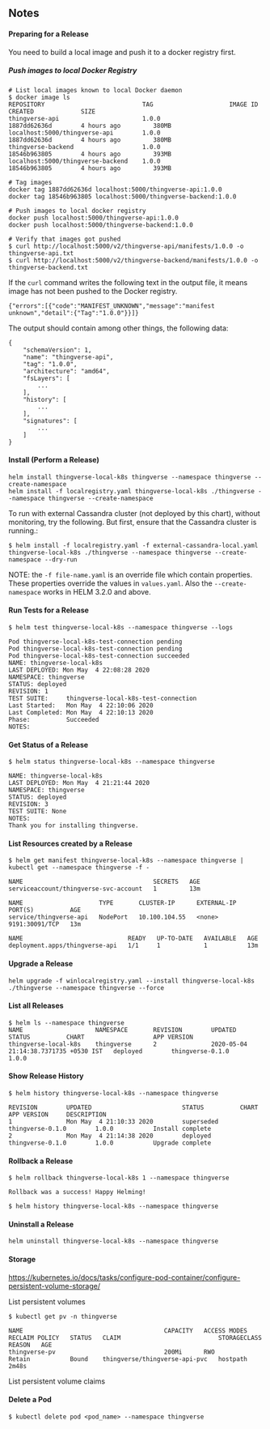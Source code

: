 ## Notes

#### Preparing for a Release
You need to build a local image and push it to a docker registry first.

##### Push images to local Docker Registry
``` 
# List local images known to local Docker daemon
$ docker image ls
REPOSITORY                           TAG                     IMAGE ID            CREATED             SIZE
thingverse-api                       1.0.0                   1887dd62636d        4 hours ago         380MB
localhost:5000/thingverse-api        1.0.0                   1887dd62636d        4 hours ago         380MB
thingverse-backend                   1.0.0                   18546b963805        4 hours ago         393MB
localhost:5000/thingverse-backend    1.0.0                   18546b963805        4 hours ago         393MB

# Tag images
docker tag 1887dd62636d localhost:5000/thingverse-api:1.0.0
docker tag 18546b963805 localhost:5000/thingverse-backend:1.0.0

# Push images to local docker registry
docker push localhost:5000/thingverse-api:1.0.0
docker push localhost:5000/thingverse-backend:1.0.0

# Verify that images got pushed
$ curl http://localhost:5000/v2/thingverse-api/manifests/1.0.0 -o thingverse-api.txt
$ curl http://localhost:5000/v2/thingverse-backend/manifests/1.0.0 -o thingverse-backend.txt

```

If the `curl` command writes the following text in the output file, it means image has not been pushed to the Docker
registry.

``` 
{"errors":[{"code":"MANIFEST_UNKNOWN","message":"manifest unknown","detail":{"Tag":"1.0.0"}}]} 
```

The output should contain among other things, the following data:

``` 
{
    "schemaVersion": 1,
    "name": "thingverse-api",
    "tag": "1.0.0",
    "architecture": "amd64",
    "fsLayers": [
        ...
    ],
    "history": [
        ...
    ],
    "signatures": [
        ...
    ]
}
```

#### Install (Perform a Release)
``` 
helm install thingverse-local-k8s thingverse --namespace thingverse --create-namespace 
helm install -f localregistry.yaml thingverse-local-k8s ./thingverse --namespace thingverse --create-namespace 
```

To run with external Cassandra cluster (not deployed by this chart), without monitoring, try the following. But first, ensure that the Cassandra cluster is running.:

``` 
$ helm install -f localregistry.yaml -f external-cassandra-local.yaml thingverse-local-k8s ./thingverse --namespace thingverse --create-namespace --dry-run
```
NOTE: the `-f file-name.yaml` is an override file which contain properties. These properties override the values in
`values.yaml`. Also the `--create-namespace` works in HELM 3.2.0 and above.

#### Run Tests for a Release
``` 
$ helm test thingverse-local-k8s --namespace thingverse --logs

Pod thingverse-local-k8s-test-connection pending
Pod thingverse-local-k8s-test-connection pending
Pod thingverse-local-k8s-test-connection succeeded
NAME: thingverse-local-k8s
LAST DEPLOYED: Mon May  4 22:08:28 2020
NAMESPACE: thingverse
STATUS: deployed
REVISION: 1
TEST SUITE:     thingverse-local-k8s-test-connection
Last Started:   Mon May  4 22:10:06 2020
Last Completed: Mon May  4 22:10:13 2020
Phase:          Succeeded
NOTES:
```
#### Get Status of a Release
``` 
$ helm status thingverse-local-k8s --namespace thingverse

NAME: thingverse-local-k8s
LAST DEPLOYED: Mon May  4 21:21:44 2020
NAMESPACE: thingverse
STATUS: deployed
REVISION: 3
TEST SUITE: None
NOTES:
Thank you for installing thingverse.
```
#### List Resources created by a Release
``` 
$ helm get manifest thingverse-local-k8s --namespace thingverse | kubectl get --namespace thingverse -f -

NAME                                    SECRETS   AGE
serviceaccount/thingverse-svc-account   1         13m

NAME                     TYPE       CLUSTER-IP      EXTERNAL-IP   PORT(S)          AGE
service/thingverse-api   NodePort   10.100.104.55   <none>        9191:30091/TCP   13m

NAME                             READY   UP-TO-DATE   AVAILABLE   AGE
deployment.apps/thingverse-api   1/1     1            1           13m
```

#### Upgrade a Release
``` 
helm upgrade -f winlocalregistry.yaml --install thingverse-local-k8s ./thingverse --namespace thingverse --force
```

#### List all Releases
``` 
$ helm ls --namespace thingverse
NAME                    NAMESPACE       REVISION        UPDATED                                 STATUS          CHART                   APP VERSION
thingverse-local-k8s    thingverse      2               2020-05-04 21:14:38.7371735 +0530 IST   deployed        thingverse-0.1.0        1.0.0
```

#### Show Release History
``` 
$ helm history thingverse-local-k8s --namespace thingverse

REVISION        UPDATED                         STATUS          CHART                   APP VERSION     DESCRIPTION
1               Mon May  4 21:10:33 2020        superseded      thingverse-0.1.0        1.0.0           Install complete
2               Mon May  4 21:14:38 2020        deployed        thingverse-0.1.0        1.0.0           Upgrade complete
```

#### Rollback a Release
``` 
$ helm rollback thingverse-local-k8s 1 --namespace thingverse 

Rollback was a success! Happy Helming!

$ helm history thingverse-local-k8s --namespace thingverse
```

#### Uninstall a Release
``` 
helm uninstall thingverse-local-k8s --namespace thingverse
```

#### Storage
https://kubernetes.io/docs/tasks/configure-pod-container/configure-persistent-volume-storage/

List persistent volumes
``` 
$ kubectl get pv -n thingverse

NAME                                       CAPACITY   ACCESS MODES   RECLAIM POLICY   STATUS   CLAIM                           STORAGECLASS   REASON   AGE
thingverse-pv                              200Mi      RWO            Retain           Bound    thingverse/thingverse-api-pvc   hostpath                2m48s
```

List persistent volume claims

#### Delete a Pod

``` 
$ kubectl delete pod <pod_name> --namespace thingverse
```